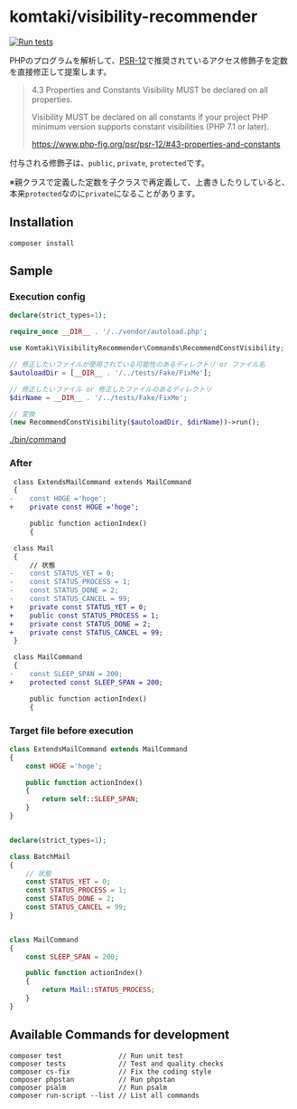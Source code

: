 # komtaki/visibility-recommender

[![Run tests](https://github.com/komtaki/visibility-recommender/workflows/Run%20tests/badge.svg)](https://github.com/komtaki/visibility-recommender/actions?query=workflow%3A%22Run+tests%22)

PHPのプログラムを解析して、[PSR-12](https://www.php-fig.org/psr/psr-12/)で推奨されているアクセス修飾子を定数を直接修正して提案します。

>4.3 Properties and Constants
> Visibility MUST be declared on all properties.
>
>Visibility MUST be declared on all constants if your project PHP minimum version supports constant visibilities (PHP 7.1 or later).
>
> https://www.php-fig.org/psr/psr-12/#43-properties-and-constants

付与される修飾子は、`public`, `private`, `protected`です。

※親クラスで定義した定数を子クラスで再定義して、上書きしたりしていると、本来`protected`なのに`private`になることがあります。

## Installation

    composer install

## Sample

### Execution config

```php
declare(strict_types=1);

require_once __DIR__ . '/../vendor/autoload.php';

use Komtaki\VisibilityRecommender\Commands\RecommendConstVisibility;

// 修正したいファイルが使用されている可能性のあるディレクトリ or ファイル名
$autoloadDir = [__DIR__ . '/../tests/Fake/FixMe'];

// 修正したいファイル or 修正したファイルのあるディレクトリ
$dirName = __DIR__ . '/../tests/Fake/FixMe';

// 変換
(new RecommendConstVisibility($autoloadDir, $dirName))->run();
```

[./bin/command](./bin/command)

### After

```diff
 class ExtendsMailCommand extends MailCommand
 {
-    const HOGE ='hoge';
+    private const HOGE ='hoge';

     public function actionIndex()
     {

 class Mail
 {
     // 状態
-    const STATUS_YET = 0;
-    const STATUS_PROCESS = 1;
-    const STATUS_DONE = 2;
-    const STATUS_CANCEL = 99;
+    private const STATUS_YET = 0;
+    public const STATUS_PROCESS = 1;
+    private const STATUS_DONE = 2;
+    private const STATUS_CANCEL = 99;
 }

 class MailCommand
 {
-    const SLEEP_SPAN = 200;
+    protected const SLEEP_SPAN = 200;

     public function actionIndex()
     {

```

### Target file before execution

```php
class ExtendsMailCommand extends MailCommand
{
    const HOGE ='hoge';

    public function actionIndex()
    {
        return self::SLEEP_SPAN;
    }
}

```

```php

declare(strict_types=1);

class BatchMail
{
    // 状態
    const STATUS_YET = 0;
    const STATUS_PROCESS = 1;
    const STATUS_DONE = 2;
    const STATUS_CANCEL = 99;
}

```

```php

class MailCommand
{
    const SLEEP_SPAN = 200;

    public function actionIndex()
    {
        return Mail::STATUS_PROCESS;
    }
}

```

## Available Commands for development

    composer test              // Run unit test
    composer tests             // Test and quality checks
    composer cs-fix            // Fix the coding style
    composer phpstan           // Run phpstan
    composer psalm             // Run psalm
    composer run-script --list // List all commands
